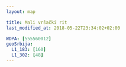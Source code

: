 ```yaml
---
layout: map

title: Mali vršački rit
last_modified_at: 2018-05-22T23:34:02+02:00

WDPA: [555560012]
geoSrbija:
  L1_183: [160]
  L1_302: [48]
---
```

